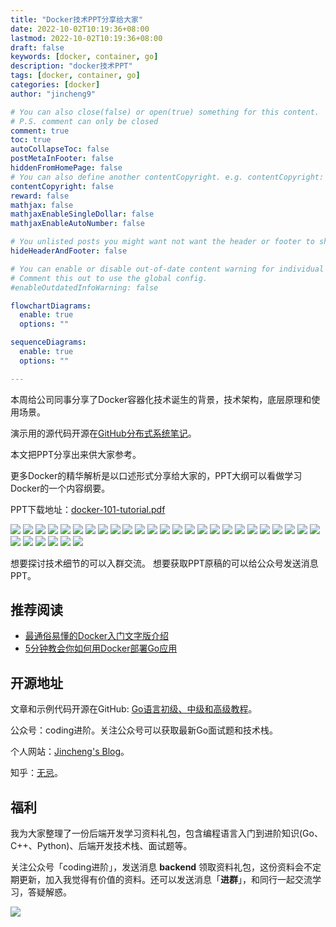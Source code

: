 ```yaml
---
title: "Docker技术PPT分享给大家"
date: 2022-10-02T10:19:36+08:00
lastmod: 2022-10-02T10:19:36+08:00
draft: false
keywords: [docker, container, go]
description: "docker技术PPT"
tags: [docker, container, go]
categories: [docker]
author: "jincheng9"

# You can also close(false) or open(true) something for this content.
# P.S. comment can only be closed
comment: true
toc: true
autoCollapseToc: false
postMetaInFooter: false
hiddenFromHomePage: false
# You can also define another contentCopyright. e.g. contentCopyright: "This is another copyright."
contentCopyright: false
reward: false
mathjax: false
mathjaxEnableSingleDollar: false
mathjaxEnableAutoNumber: false

# You unlisted posts you might want not want the header or footer to show
hideHeaderAndFooter: false

# You can enable or disable out-of-date content warning for individual post.
# Comment this out to use the global config.
#enableOutdatedInfoWarning: false

flowchartDiagrams:
  enable: true
  options: ""

sequenceDiagrams: 
  enable: true
  options: ""

---
```


本周给公司同事分享了Docker容器化技术诞生的背景，技术架构，底层原理和使用场景。

演示用的源代码开源在[GitHub分布式系统笔记](https://github.com/jincheng9/disributed-system-notes/tree/main/docker/02/python-docker-demo "GitHub分布式系统笔记")。

本文把PPT分享出来供大家参考。

更多Docker的精华解析是以口述形式分享给大家的，PPT大纲可以看做学习Docker的一个内容纲要。

PPT下载地址：[docker-101-tutorial.pdf](https://github.com/jincheng9/disributed-system-notes/blob/main/docker/02/docker-101-tutorial.pdf)

![](https://files.mdnice.com/user/25936/33c28c11-6c41-48a1-bf76-aee172fd5138.png)
![](https://files.mdnice.com/user/25936/8f9f4e93-9eb8-467b-876e-1484586a811c.png)
![](https://files.mdnice.com/user/25936/5dac1680-cfbc-439a-befb-a870fed1db6d.png)
![](https://files.mdnice.com/user/25936/efddd424-2478-4bba-acae-6be838b30d69.png)
![](https://files.mdnice.com/user/25936/234f55f1-fcf9-4f82-bab2-814df3340320.png)
![](https://files.mdnice.com/user/25936/80fab6a4-1019-4fb4-9ecc-ee44d75512fd.png)
![](https://files.mdnice.com/user/25936/cd29107e-7d26-42b8-82a1-709e2d1802ee.png)
![](https://files.mdnice.com/user/25936/b109f73e-9355-4382-bad9-1c112a8cf8ae.png)
![](https://files.mdnice.com/user/25936/643fe129-9219-4076-ad52-27738284548a.png)
![](https://files.mdnice.com/user/25936/f37a538a-141a-4d53-adaf-5a5ec0ab48f6.png)
![](https://files.mdnice.com/user/25936/7c00b0e1-dbe2-475b-bdd6-4cd7e5d3ed95.png)
![](https://files.mdnice.com/user/25936/1430ba67-53ca-4a82-9da7-3121e19e965a.png)
![](https://files.mdnice.com/user/25936/95ba998f-2f6b-445f-888e-643ac9fef8d5.png)
![](https://files.mdnice.com/user/25936/f9f95b56-90f3-4bac-9622-277ad9d9d62b.png)
![](https://files.mdnice.com/user/25936/eeb67ef4-ef61-4c62-bb38-1d47ad2a97f8.png)
![](https://files.mdnice.com/user/25936/a7d7c68c-8f77-4ea4-b4d5-5180742411d9.png)
![](https://files.mdnice.com/user/25936/86ca6c94-272f-43d7-b439-6f46dd0dabc9.png)
![](https://files.mdnice.com/user/25936/ba0477e9-fc60-406d-b347-88f0816ffb0b.png)
![](https://files.mdnice.com/user/25936/d1eb0cc9-6da1-49ad-8cad-2be038c526d5.png)
![](https://files.mdnice.com/user/25936/d39eb6ee-4704-47d7-ba23-c37820761104.png)
![](https://files.mdnice.com/user/25936/17fa0fbc-3a68-4b51-8bdf-d6f9c82eadb3.png)
![](https://files.mdnice.com/user/25936/126a2047-0b39-4537-8639-89bd00e00bb2.png)
![](https://files.mdnice.com/user/25936/37f211e3-1840-4241-9b39-506d718c8e23.png)
![](https://files.mdnice.com/user/25936/1aef94ba-9a77-4004-b383-741211140c43.png)
![](https://files.mdnice.com/user/25936/4b8284c3-8507-4c44-9d82-6d9d66de7ab7.png)
![](https://files.mdnice.com/user/25936/43b5fcd2-22f9-41e9-803e-020a687a8d95.png)
![](https://files.mdnice.com/user/25936/c0c42f32-3bb4-45d5-8a18-b68d88cf3446.png)
![](https://files.mdnice.com/user/25936/adf5c756-5277-470c-90fb-190393d0832e.png)
![](https://files.mdnice.com/user/25936/fc8da697-6984-4dac-8adb-31190c832949.png)
![](https://files.mdnice.com/user/25936/8844b02b-9ef5-4f55-a9a2-c772a5d9c028.png)
![](https://files.mdnice.com/user/25936/2b09909a-0aec-4044-90b2-20a6b0683467.png)

想要探讨技术细节的可以入群交流。
想要获取PPT原稿的可以给公众号发送消息PPT。

## 推荐阅读
* [最通俗易懂的Docker入门文字版介绍](https://mp.weixin.qq.com/s/OTULjZIOWgxlAuauUHkHVg)
* [5分钟教会你如何用Docker部署Go应用](https://mp.weixin.qq.com/s/uFc68fRFg4pGJRGr3dh3QQ)

## 开源地址

文章和示例代码开源在GitHub: [Go语言初级、中级和高级教程](https://github.com/jincheng9/go-tutorial "Go语言初级、中级和高级教程")。

公众号：coding进阶。关注公众号可以获取最新Go面试题和技术栈。

个人网站：[Jincheng's Blog](https://jincheng9.github.io/ "Jincheng's Blog")。

知乎：[无忌](https://www.zhihu.com/people/thucuhkwuji "无忌")。



## 福利

我为大家整理了一份后端开发学习资料礼包，包含编程语言入门到进阶知识(Go、C++、Python)、后端开发技术栈、面试题等。

关注公众号「coding进阶」，发送消息 **backend** 领取资料礼包，这份资料会不定期更新，加入我觉得有价值的资料。还可以发送消息「**进群**」，和同行一起交流学习，答疑解惑。

![](/img/wechat.png)

